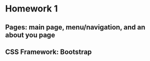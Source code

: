# Homework 1
## Pages: main page, menu/navigation, and an about you page 
## CSS Framework: Bootstrap
